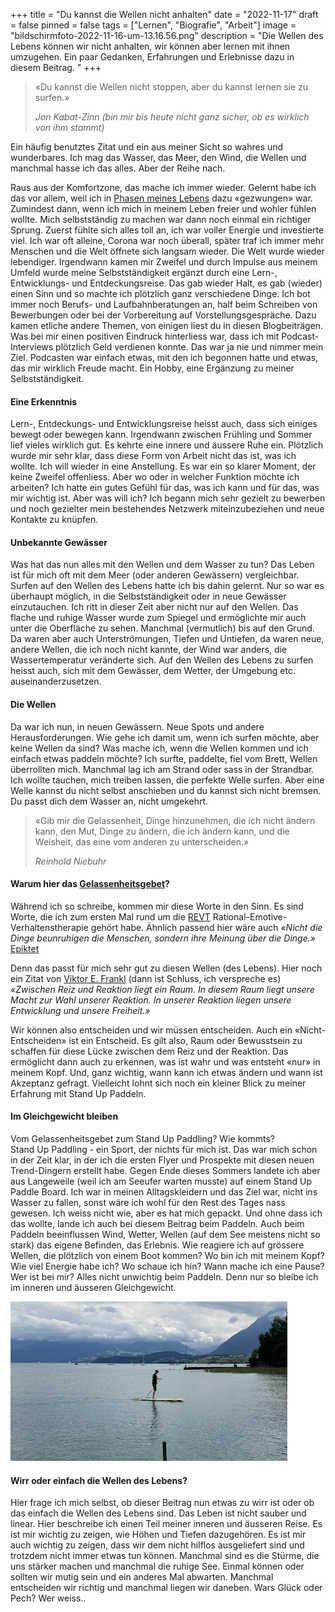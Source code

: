 +++
title = "Du kannst die Wellen nicht anhalten"
date = "2022-11-17"
draft = false
pinned = false
tags = ["Lernen", "Biografie", "Arbeit"]
image = "bildschirmfoto-2022-11-16-um-13.16.56.png"
description = "Die Wellen des Lebens können wir nicht anhalten, wir können aber lernen mit ihnen umzugehen. Ein paar Gedanken, Erfahrungen und Erlebnisse dazu in diesem Beitrag. "
+++
> «Du kannst die Wellen nicht stoppen, aber du kannst lernen sie zu surfen.» 
>
> *Jon Kabat-Zinn (bin mir bis heute nicht ganz sicher, ob es wirklich von ihm stammt)*

Ein häufig benutztes Zitat und ein aus meiner Sicht so wahres und wunderbares. Ich mag das Wasser, das Meer, den Wind, die Wellen und manchmal hasse ich das alles. Aber der Reihe nach. 

Raus aus der Komfortzone, das mache ich immer wieder. Gelernt habe ich das vor allem, weil ich in [Phasen meines Lebens](https://www.bensblog.ch/tags/biografie/) dazu «gezwungen» war. Zumindest dann, wenn ich mich in meinem Leben freier und wohler fühlen wollte. Mich selbstständig zu machen war dann noch einmal ein richtiger Sprung. Zuerst fühlte sich alles toll an, ich war voller Energie und investierte viel. Ich war oft alleine, Corona war noch überall, später traf ich immer mehr Menschen und die Welt öffnete sich langsam wieder. Die Welt wurde wieder lebendiger. Irgendwann kamen mir Zweifel und durch Impulse aus meinem Umfeld wurde meine Selbstständigkeit ergänzt durch eine Lern-, Entwicklungs- und Entdeckungsreise. Das gab wieder Halt, es gab (wieder) einen Sinn und so machte ich plötzlich ganz verschiedene Dinge. Ich bot immer noch Berufs- und Laufbahnberatungen an, half beim Schreiben von Bewerbungen oder bei der Vorbereitung auf Vorstellungsgespräche. Dazu kamen etliche andere Themen, von einigen liest du in diesen Blogbeiträgen. Was bei mir einen positiven Eindruck hinterliess war, dass ich mit Podcast-Interviews plötzlich Geld verdienen konnte. Das war ja nie und nimmer mein Ziel. Podcasten war einfach etwas, mit den ich begonnen hatte und etwas, das mir wirklich Freude macht. Ein Hobby, eine Ergänzung zu meiner Selbstständigkeit. 

#### Eine Erkenntnis

Lern-, Entdeckungs- und Entwicklungsreise heisst auch, dass sich einiges bewegt oder bewegen kann. Irgendwann zwischen Frühling und Sommer lief vieles wirklich gut. Es kehrte eine innere und äussere Ruhe ein. Plötzlich wurde mir sehr klar, dass diese Form von Arbeit nicht das ist, was ich wollte. Ich will wieder in eine Anstellung. Es war ein so klarer Moment, der keine Zweifel offenliess. Aber wo oder in welcher Funktion möchte ich arbeiten? Ich hatte ein gutes Gefühl für das, was ich kann und für das, was mir wichtig ist. Aber was will ich? Ich begann mich sehr gezielt zu bewerben und noch gezielter mein bestehendes Netzwerk miteinzubeziehen und neue Kontakte zu knüpfen. 

#### Unbekannte Gewässer

Was hat das nun alles mit den Wellen und dem Wasser zu tun? Das Leben ist für mich oft mit dem Meer (oder anderen Gewässern) vergleichbar. Surfen auf den Wellen des Lebens hatte ich bis dahin gelernt. Nur so war es überhaupt möglich, in die Selbstständigkeit oder in neue Gewässer einzutauchen. Ich ritt in dieser Zeit aber nicht nur auf den Wellen. Das flache und ruhige Wasser wurde zum Spiegel und ermöglichte mir auch unter die Oberfläche zu sehen. Manchmal (vermutlich) bis auf den Grund. Da waren aber auch Unterströmungen, Tiefen und Untiefen, da waren neue, andere Wellen, die ich noch nicht kannte, der Wind war anders, die Wassertemperatur veränderte sich. Auf den Wellen des Lebens zu surfen heisst auch, sich mit dem Gewässer, dem Wetter, der Umgebung etc. auseinanderzusetzen. 

#### Die Wellen

Da war ich nun, in neuen Gewässern. Neue Spots und andere Herausforderungen. Wie gehe ich damit um, wenn ich surfen möchte, aber keine Wellen da sind? Was mache ich, wenn die Wellen kommen und ich einfach etwas paddeln möchte? Ich surfte, paddelte, fiel vom Brett, Wellen überrollten mich. Manchmal lag ich am Strand oder sass in der Strandbar. Ich wollte tauchen, mich treiben lassen, die perfekte Welle surfen. Aber eine Welle kannst du nicht selbst anschieben und du kannst sich nicht bremsen. Du passt dich dem Wasser an, nicht umgekehrt. 

> «Gib mir die Gelassenheit, Dinge hinzunehmen, die ich nicht ändern kann, den Mut, Dinge zu ändern, die ich ändern kann, und die Weisheit, das eine vom anderen zu unterscheiden.»
>
> *Reinhold Niebuhr*

#### Warum hier das [Gelassenheitsgebet](https://de.wikipedia.org/wiki/Gelassenheitsgebet)?

Während ich so schreibe, kommen mir diese Worte in den Sinn. Es sind Worte, die ich zum ersten Mal rund um die [REVT](https://de.wikipedia.org/wiki/Rational-Emotive_Verhaltenstherapie) Rational-Emotive-Verhaltenstherapie gehört habe. Ähnlich passend hier wäre auch *«Nicht die Dinge beunruhigen die Menschen, sondern ihre Meinung über die Dinge.»*[ Epiktet](https://de.wikipedia.org/wiki/Epiktet)

Denn das passt für mich sehr gut zu diesen Wellen (des Lebens). Hier noch ein Zitat von [Viktor E. Frankl](https://www.viktorfrankl.org/) (dann ist Schluss, ich verspreche es) *«Zwischen Reiz und Reaktion liegt ein Raum. In diesem Raum liegt unsere Macht zur Wahl unserer Reaktion. In unserer Reaktion liegen unsere Entwicklung und unsere Freiheit.»*

Wir können also entscheiden und wir müssen entscheiden. Auch ein «Nicht-Entscheiden» ist ein Entscheid. Es gilt also, Raum oder Bewusstsein zu schaffen für diese Lücke zwischen dem Reiz und der Reaktion. Das ermöglicht dann auch zu erkennen, was ist wahr und was entsteht «nur» in meinem Kopf. Und, ganz wichtig, wann kann ich etwas ändern und wann ist Akzeptanz gefragt. Vielleicht lohnt sich noch ein kleiner Blick zu meiner Erfahrung mit Stand Up Paddeln. 

#### Im Gleichgewicht bleiben

Vom Gelassenheitsgebet zum Stand Up Paddling? Wie kommts? \
Stand Up Paddling - ein Sport, der nichts für mich ist. Das war mich schon in der Zeit klar, in der ich die ersten Flyer und Prospekte mit diesen neuen Trend-Dingern erstellt habe. Gegen Ende dieses Sommers landete ich aber aus Langeweile (weil ich am Seeufer warten musste) auf einem Stand Up Paddle Board. Ich war in meinen Alltagskleidern und das Ziel war, nicht ins Wasser zu fallen, sonst wäre ich wohl für den Rest des Tages nass gewesen. Ich weiss nicht wie, aber es hat mich gepackt. Und ohne dass ich das wollte, lande ich auch bei diesem Beitrag beim Paddeln. Auch beim Paddeln beeinflussen Wind, Wetter, Wellen (auf dem See meistens nicht so stark) das eigene Befinden, das Erlebnis. Wie reagiere ich auf grössere Wellen, die plötzlich von einem Boot kommen? Wo bin ich mit meinem Kopf? Wie viel Energie habe ich? Wo schaue ich hin? Wann mache ich eine Pause? Wer ist bei mir? Alles nicht unwichtig beim Paddeln. Denn nur so bleibe ich im inneren und äusseren Gleichgewicht. 

![](bildschirmfoto-2022-11-16-um-13.17.35.png)

#### Wirr oder einfach die Wellen des Lebens?

Hier frage ich mich selbst, ob dieser Beitrag nun etwas zu wirr ist oder ob das einfach die Wellen des Lebens sind. Das Leben ist nicht sauber und linear. Hier beschreibe ich einen Teil meiner inneren und äusseren Reise. Es ist mir wichtig zu zeigen, wie Höhen und Tiefen dazugehören. Es ist mir auch wichtig zu zeigen, dass wir dem nicht hilflos ausgeliefert sind und trotzdem nicht immer etwas tun können. Manchmal sind es die Stürme, die uns stärker machen und manchmal die ruhige See. Einmal können oder sollten wir mutig sein und ein anderes Mal abwarten. Manchmal entscheiden wir richtig und manchmal liegen wir daneben. Wars Glück oder Pech? Wer weiss..